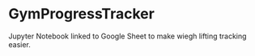 # GymProgressTracker
Jupyter Notebook linked to Google Sheet to make wiegh lifting tracking easier.
